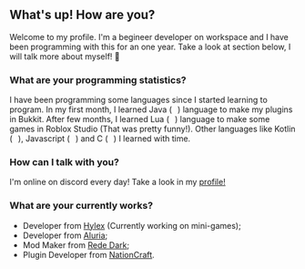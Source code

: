 ## What's up! How are you?
Welcome to my profile. I'm a begineer developer on workspace and I have been programming with this for an one year.
Take a look at section below, I will talk more about myself! :eyes:

### What are your programming statistics?
I have been programming some languages since I started learning to program. In my first month, I learned Java (<img src="https://cdn.icon-icons.com/icons2/195/PNG/256/Java_23404.png" width="10" height="10">) language to make my plugins in Bukkit. After few months, I learned Lua (<img src="https://cdn.icon-icons.com/icons2/512/PNG/512/prog-lua02_icon-icons.com_50785.png" width="10" height="10">) language to make some games in Roblox Studio (That was pretty funny!). Other languages like Kotlin (<img src="https://cdn.icon-icons.com/icons2/2107/PNG/512/file_type_kotlin_icon_130487.png" width="10" height="10">), Javascript (<img src="https://cdn.icon-icons.com/icons2/2108/PNG/512/javascript_icon_130900.png" width="10" height="10">) and C (<img src="https://cdn.icon-icons.com/icons2/2415/PNG/512/c_original_logo_icon_146611.png" width="10" height="10">) I learned with time.

### How can I talk with you?
I'm online on discord every day! Take a look in my [profile!](https://discordhub.com/profile/569169235742556200)

### What are your currently works?
  * Developer from [Hylex](https://discord.gg/zg97qkRCSq) (Currently working on mini-games);
  * Developer from [Aluria](https://github.com/AluriaDev);
  * Mod Maker from [Rede Dark](https://discord.gg/r5X4TYNfat);
  * Plugin Developer from [NationCraft](https://discord.gg/rHeAxr85h8).

